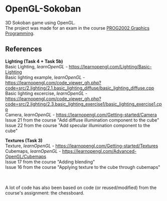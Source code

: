 # OpenGL-Sokoban
3D Sokoban game using OpenGL.
<br>
The project was made for an exam in the course [PROG2002 Graphics Programming](https://www.ntnu.edu/studies/courses/PROG2002#tab=omEmnet).

## References
**Lighting (Task 4 + Task 5b)**<br>
Basic Lighting, *learnOpenGL* - https://learnopengl.com/Lighting/Basic-Lighting<br>
Basic lighting example, *learnOpenGL* - https://learnopengl.com/code_viewer_gh.php?code=src/2.lighting/2.1.basic_lighting_diffuse/basic_lighting_diffuse.cpp<br>
Basic lighting excercise, *learnOpenGL* - https://learnopengl.com/code_viewer_gh.php?code=src/2.lighting/2.3.basic_lighting_exercise1/basic_lighting_exercise1.cpp<br> 
Camera, *learnOpenGL* - https://learnopengl.com/Getting-started/Camera<br>
Issue 21 from the course "Add diffuse illumination component to the cube" <br>
Issue 22 from the course "Add specular illumination component to the cube"<br>

**Textures (Task 3)**<br>
Texture, *learnOpenGL* - https://learnopengl.com/Getting-started/Textures<br>
Cubemaps, *learnOpenGL* - https://learnopengl.com/Advanced-OpenGL/Cubemaps<br>
Issue 17 from the course "Adding blending"<br>
Issue 16 from the course "Applying texture to the cube through cubemaps"<br>

<br><br>
A lot of code has also been based on code (or reused/modified) from the course's assignment: the chessboard.
